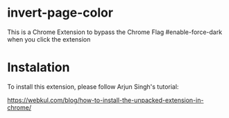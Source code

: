 # invert-page-color
This is a Chrome Extension to bypass the Chrome Flag #enable-force-dark when you click the extension


# Instalation
To install this extension, please follow Arjun Singh's tutorial:

https://webkul.com/blog/how-to-install-the-unpacked-extension-in-chrome/

